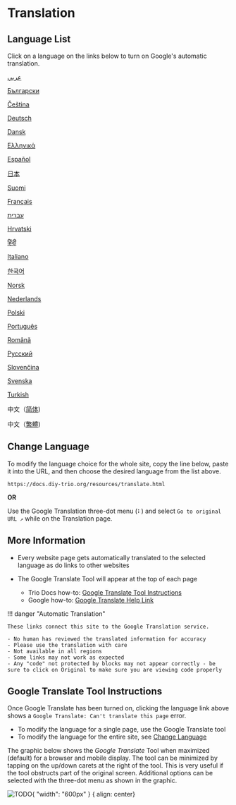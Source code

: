 # Translation

## Language List

Click on a language on the links below to turn on Google's automatic translation.


[عربي](https://docs-diy--trio-org.translate.goog/?_x_tr_sl=auto&_x_tr_tl=ar)

[Български](https://docs-diy--trio-org.translate.goog/?_x_tr_sl=auto&_x_tr_tl=bg)

[Čeština](https://docs-diy--trio-org.translate.goog/?_x_tr_sl=auto&_x_tr_tl=cs)

[Deutsch](https://docs-diy--trio-org.translate.goog/?_x_tr_sl=auto&_x_tr_tl=de)

[Dansk](https://docs-diy--trio-org.translate.goog/?_x_tr_sl=auto&_x_tr_tl=da)

[Ελληνικά](https://docs-diy--trio-org.translate.goog/?_x_tr_sl=auto&_x_tr_tl=el)

[Español](https://docs-diy--trio-org.translate.goog/?_x_tr_sl=auto&_x_tr_tl=es)

[日本](https://docs-diy--trio-org.translate.goog/?_x_tr_sl=auto&_x_tr_tl=ja)

[Suomi](https://docs-diy--trio-org.translate.goog/?_x_tr_sl=auto&_x_tr_tl=fi)

[Français](https://docs-diy--trio-org.translate.goog/?_x_tr_sl=auto&_x_tr_tl=fr)

[עברית](https://docs-diy--trio-org.translate.goog/?_x_tr_sl=auto&_x_tr_tl=iw)

[Hrvatski](https://docs-diy--trio-org.translate.goog/?_x_tr_sl=auto&_x_tr_tl=hr)

[हिंदी](https://docs-diy--trio-org.translate.goog/?_x_tr_sl=auto&_x_tr_tl=hi)

[Italiano](https://docs-diy--trio-org.translate.goog/?_x_tr_sl=auto&_x_tr_tl=it)

[한국어](https://docs-diy--trio-org.translate.goog/?_x_tr_sl=auto&_x_tr_tl=ko)

[Norsk](https://docs-diy--trio-org.translate.goog/?_x_tr_sl=auto&_x_tr_tl=no)

[Nederlands](https://docs-diy--trio-org.translate.goog/?_x_tr_sl=auto&_x_tr_tl=nl)

[Polski](https://docs-diy--trio-org.translate.goog/?_x_tr_sl=auto&_x_tr_tl=pl)

[Português](https://docs-diy--trio-org.translate.goog/?_x_tr_sl=auto&_x_tr_tl=pt)

[Română](https://docs-diy--trio-org.translate.goog/?_x_tr_sl=auto&_x_tr_tl=ro)

[Русский](https://docs-diy--trio-org.translate.goog/?_x_tr_sl=auto&_x_tr_tl=ru)

[Slovenčina](https://docs-diy--trio-org.translate.goog/?_x_tr_sl=auto&_x_tr_tl=sk)

[Svenska](https://docs-diy--trio-org.translate.goog/?_x_tr_sl=auto&_x_tr_tl=sv)

[Turkish](https://docs-diy--trio-org.translate.goog/?_x_tr_sl=auto&_x_tr_tl=tr)

中文（[简体](https://docs-diy--trio-org.translate.goog/?_x_tr_sl=auto&_x_tr_tl=zh-CN))

中文（[繁體](https://docs-diy--trio-org.translate.goog/?_x_tr_sl=auto&_x_tr_tl=zh-TW))


## Change Language

To modify the language choice for the whole site, copy the line below, paste it into the URL, and then choose the desired language from the list above.

```
https://docs.diy-trio.org/resources/translate.html
```

**OR**

Use the Google Translation three-dot menu (`⠇`) and select `Go to original URL ↗` while on the Translation page.

## More Information

- Every website page gets automatically translated to the selected language as do links to other websites

- The Google Translate Tool will appear at the top of each page
  - Trio Docs how-to: [Google Translate Tool Instructions](#google-translate-tool-instructions)
  - Google how-to: [Google Translate Help Link](https://support.google.com/translate/answer/2534559?hl=en&co=GENIE.Platform%3DDesktop)

!!! danger "Automatic Translation"
    
    These links connect this site to the Google Translation service.
    
	- No human has reviewed the translated information for accuracy
    - Please use the translation with care
    - Not available in all regions
    - Some links may not work as expected
    - Any "code" not protected by blocks may not appear correctly - be sure to click on Original to make sure you are viewing code properly

## Google Translate Tool Instructions

Once Google Translate has been turned on, clicking the language link above shows a `Google Translate: Can't translate this page` error.

- To modify the language for a single page, use the Google Translate tool
- To modify the language for the entire site, see [Change Language](#change-language)

The graphic below shows the *Google Translate* Tool when maximized (default) for a browser and mobile display. The tool can be minimized by tapping on the up/down carets at the right of the tool. This is very useful if the tool obstructs part of the original screen. Additional options can be selected with the three-dot menu as shown in the graphic.

![TODO](img/google-xslate.svg){ "width": "600px" }
{ align: center}
